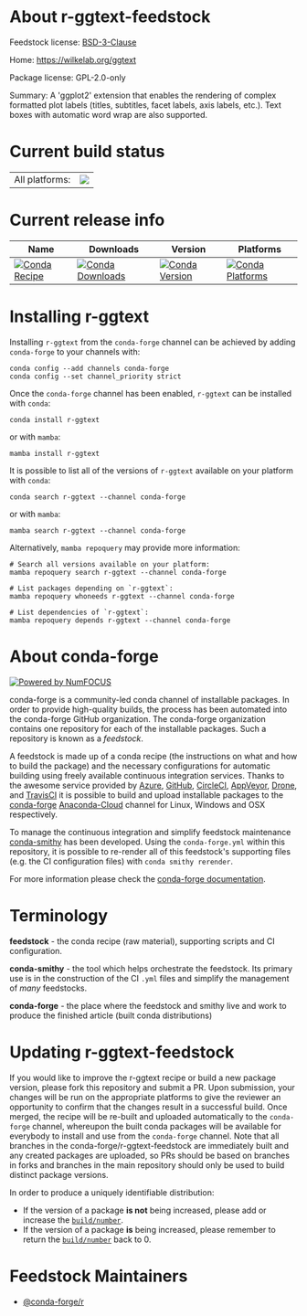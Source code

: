 About r-ggtext-feedstock
========================

Feedstock license: [BSD-3-Clause](https://github.com/conda-forge/r-ggtext-feedstock/blob/main/LICENSE.txt)

Home: https://wilkelab.org/ggtext

Package license: GPL-2.0-only

Summary: A 'ggplot2' extension that enables the rendering of complex formatted plot labels (titles, subtitles, facet labels, axis labels, etc.). Text boxes with automatic word wrap are also supported.

Current build status
====================


<table><tr><td>All platforms:</td>
    <td>
      <a href="https://dev.azure.com/conda-forge/feedstock-builds/_build/latest?definitionId=9953&branchName=main">
        <img src="https://dev.azure.com/conda-forge/feedstock-builds/_apis/build/status/r-ggtext-feedstock?branchName=main">
      </a>
    </td>
  </tr>
</table>

Current release info
====================

| Name | Downloads | Version | Platforms |
| --- | --- | --- | --- |
| [![Conda Recipe](https://img.shields.io/badge/recipe-r--ggtext-green.svg)](https://anaconda.org/conda-forge/r-ggtext) | [![Conda Downloads](https://img.shields.io/conda/dn/conda-forge/r-ggtext.svg)](https://anaconda.org/conda-forge/r-ggtext) | [![Conda Version](https://img.shields.io/conda/vn/conda-forge/r-ggtext.svg)](https://anaconda.org/conda-forge/r-ggtext) | [![Conda Platforms](https://img.shields.io/conda/pn/conda-forge/r-ggtext.svg)](https://anaconda.org/conda-forge/r-ggtext) |

Installing r-ggtext
===================

Installing `r-ggtext` from the `conda-forge` channel can be achieved by adding `conda-forge` to your channels with:

```
conda config --add channels conda-forge
conda config --set channel_priority strict
```

Once the `conda-forge` channel has been enabled, `r-ggtext` can be installed with `conda`:

```
conda install r-ggtext
```

or with `mamba`:

```
mamba install r-ggtext
```

It is possible to list all of the versions of `r-ggtext` available on your platform with `conda`:

```
conda search r-ggtext --channel conda-forge
```

or with `mamba`:

```
mamba search r-ggtext --channel conda-forge
```

Alternatively, `mamba repoquery` may provide more information:

```
# Search all versions available on your platform:
mamba repoquery search r-ggtext --channel conda-forge

# List packages depending on `r-ggtext`:
mamba repoquery whoneeds r-ggtext --channel conda-forge

# List dependencies of `r-ggtext`:
mamba repoquery depends r-ggtext --channel conda-forge
```


About conda-forge
=================

[![Powered by
NumFOCUS](https://img.shields.io/badge/powered%20by-NumFOCUS-orange.svg?style=flat&colorA=E1523D&colorB=007D8A)](https://numfocus.org)

conda-forge is a community-led conda channel of installable packages.
In order to provide high-quality builds, the process has been automated into the
conda-forge GitHub organization. The conda-forge organization contains one repository
for each of the installable packages. Such a repository is known as a *feedstock*.

A feedstock is made up of a conda recipe (the instructions on what and how to build
the package) and the necessary configurations for automatic building using freely
available continuous integration services. Thanks to the awesome service provided by
[Azure](https://azure.microsoft.com/en-us/services/devops/), [GitHub](https://github.com/),
[CircleCI](https://circleci.com/), [AppVeyor](https://www.appveyor.com/),
[Drone](https://cloud.drone.io/welcome), and [TravisCI](https://travis-ci.com/)
it is possible to build and upload installable packages to the
[conda-forge](https://anaconda.org/conda-forge) [Anaconda-Cloud](https://anaconda.org/)
channel for Linux, Windows and OSX respectively.

To manage the continuous integration and simplify feedstock maintenance
[conda-smithy](https://github.com/conda-forge/conda-smithy) has been developed.
Using the ``conda-forge.yml`` within this repository, it is possible to re-render all of
this feedstock's supporting files (e.g. the CI configuration files) with ``conda smithy rerender``.

For more information please check the [conda-forge documentation](https://conda-forge.org/docs/).

Terminology
===========

**feedstock** - the conda recipe (raw material), supporting scripts and CI configuration.

**conda-smithy** - the tool which helps orchestrate the feedstock.
                   Its primary use is in the construction of the CI ``.yml`` files
                   and simplify the management of *many* feedstocks.

**conda-forge** - the place where the feedstock and smithy live and work to
                  produce the finished article (built conda distributions)


Updating r-ggtext-feedstock
===========================

If you would like to improve the r-ggtext recipe or build a new
package version, please fork this repository and submit a PR. Upon submission,
your changes will be run on the appropriate platforms to give the reviewer an
opportunity to confirm that the changes result in a successful build. Once
merged, the recipe will be re-built and uploaded automatically to the
`conda-forge` channel, whereupon the built conda packages will be available for
everybody to install and use from the `conda-forge` channel.
Note that all branches in the conda-forge/r-ggtext-feedstock are
immediately built and any created packages are uploaded, so PRs should be based
on branches in forks and branches in the main repository should only be used to
build distinct package versions.

In order to produce a uniquely identifiable distribution:
 * If the version of a package **is not** being increased, please add or increase
   the [``build/number``](https://docs.conda.io/projects/conda-build/en/latest/resources/define-metadata.html#build-number-and-string).
 * If the version of a package **is** being increased, please remember to return
   the [``build/number``](https://docs.conda.io/projects/conda-build/en/latest/resources/define-metadata.html#build-number-and-string)
   back to 0.

Feedstock Maintainers
=====================

* [@conda-forge/r](https://github.com/conda-forge/r/)

